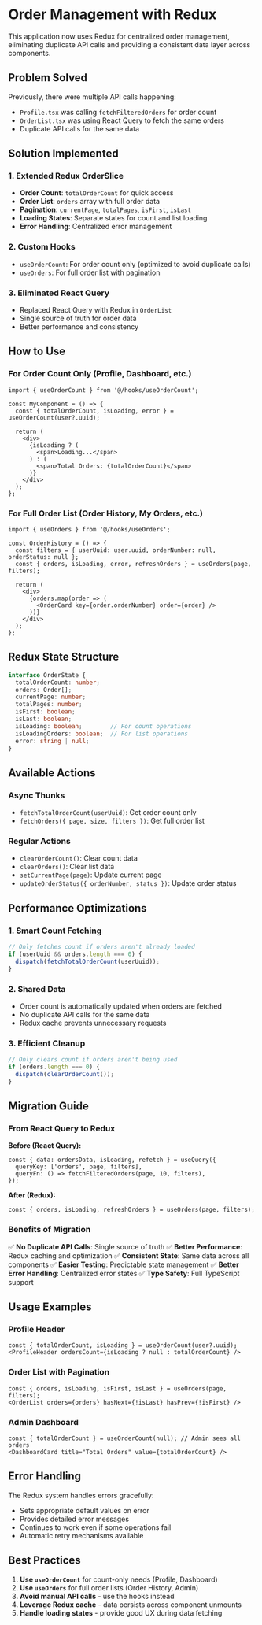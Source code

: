 # Order Management with Redux

This application now uses Redux for centralized order management, eliminating duplicate API calls and providing a consistent data layer across components.

## Problem Solved

Previously, there were multiple API calls happening:
- `Profile.tsx` was calling `fetchFilteredOrders` for order count
- `OrderList.tsx` was using React Query to fetch the same orders
- Duplicate API calls for the same data

## Solution Implemented

### 1. Extended Redux OrderSlice
- **Order Count**: `totalOrderCount` for quick access
- **Order List**: `orders` array with full order data
- **Pagination**: `currentPage`, `totalPages`, `isFirst`, `isLast`
- **Loading States**: Separate states for count and list loading
- **Error Handling**: Centralized error management

### 2. Custom Hooks
- `useOrderCount`: For order count only (optimized to avoid duplicate calls)
- `useOrders`: For full order list with pagination

### 3. Eliminated React Query
- Replaced React Query with Redux in `OrderList`
- Single source of truth for order data
- Better performance and consistency

## How to Use

### For Order Count Only (Profile, Dashboard, etc.)

```tsx
import { useOrderCount } from '@/hooks/useOrderCount';

const MyComponent = () => {
  const { totalOrderCount, isLoading, error } = useOrderCount(user?.uuid);

  return (
    <div>
      {isLoading ? (
        <span>Loading...</span>
      ) : (
        <span>Total Orders: {totalOrderCount}</span>
      )}
    </div>
  );
};
```

### For Full Order List (Order History, My Orders, etc.)

```tsx
import { useOrders } from '@/hooks/useOrders';

const OrderHistory = () => {
  const filters = { userUuid: user.uuid, orderNumber: null, orderStatus: null };
  const { orders, isLoading, error, refreshOrders } = useOrders(page, filters);

  return (
    <div>
      {orders.map(order => (
        <OrderCard key={order.orderNumber} order={order} />
      ))}
    </div>
  );
};
```

## Redux State Structure

```typescript
interface OrderState {
  totalOrderCount: number;
  orders: Order[];
  currentPage: number;
  totalPages: number;
  isFirst: boolean;
  isLast: boolean;
  isLoading: boolean;        // For count operations
  isLoadingOrders: boolean;  // For list operations
  error: string | null;
}
```

## Available Actions

### Async Thunks
- `fetchTotalOrderCount(userUuid)`: Get order count only
- `fetchOrders({ page, size, filters })`: Get full order list

### Regular Actions
- `clearOrderCount()`: Clear count data
- `clearOrders()`: Clear list data
- `setCurrentPage(page)`: Update current page
- `updateOrderStatus({ orderNumber, status })`: Update order status

## Performance Optimizations

### 1. Smart Count Fetching
```typescript
// Only fetches count if orders aren't already loaded
if (userUuid && orders.length === 0) {
  dispatch(fetchTotalOrderCount(userUuid));
}
```

### 2. Shared Data
- Order count is automatically updated when orders are fetched
- No duplicate API calls for the same data
- Redux cache prevents unnecessary requests

### 3. Efficient Cleanup
```typescript
// Only clears count if orders aren't being used
if (orders.length === 0) {
  dispatch(clearOrderCount());
}
```

## Migration Guide

### From React Query to Redux

**Before (React Query):**
```tsx
const { data: ordersData, isLoading, refetch } = useQuery({
  queryKey: ['orders', page, filters],
  queryFn: () => fetchFilteredOrders(page, 10, filters),
});
```

**After (Redux):**
```tsx
const { orders, isLoading, refreshOrders } = useOrders(page, filters);
```

### Benefits of Migration

✅ **No Duplicate API Calls**: Single source of truth
✅ **Better Performance**: Redux caching and optimization
✅ **Consistent State**: Same data across all components
✅ **Easier Testing**: Predictable state management
✅ **Better Error Handling**: Centralized error states
✅ **Type Safety**: Full TypeScript support

## Usage Examples

### Profile Header
```tsx
const { totalOrderCount, isLoading } = useOrderCount(user?.uuid);
<ProfileHeader ordersCount={isLoading ? null : totalOrderCount} />
```

### Order List with Pagination
```tsx
const { orders, isLoading, isFirst, isLast } = useOrders(page, filters);
<OrderList orders={orders} hasNext={!isLast} hasPrev={!isFirst} />
```

### Admin Dashboard
```tsx
const { totalOrderCount } = useOrderCount(null); // Admin sees all orders
<DashboardCard title="Total Orders" value={totalOrderCount} />
```

## Error Handling

The Redux system handles errors gracefully:
- Sets appropriate default values on error
- Provides detailed error messages
- Continues to work even if some operations fail
- Automatic retry mechanisms available

## Best Practices

1. **Use `useOrderCount`** for count-only needs (Profile, Dashboard)
2. **Use `useOrders`** for full order lists (Order History, Admin)
3. **Avoid manual API calls** - use the hooks instead
4. **Leverage Redux cache** - data persists across component unmounts
5. **Handle loading states** - provide good UX during data fetching 